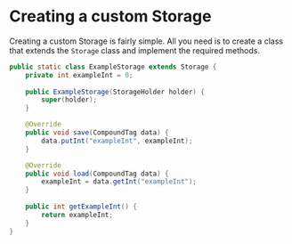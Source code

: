 # Creating a custom Storage

Creating a custom Storage is fairly simple. All you need is to create a class that extends the `Storage` class and
implement the required methods.
```java
public static class ExampleStorage extends Storage {
    private int exampleInt = 0;
    
    public ExampleStorage(StorageHolder holder) {
        super(holder);
    }

    @Override
    public void save(CompoundTag data) {
        data.putInt("exampleInt", exampleInt);
    }

    @Override
    public void load(CompoundTag data) {
        exampleInt = data.getInt("exampleInt");
    }
    
    public int getExampleInt() {
        return exampleInt;
    }
}
```
